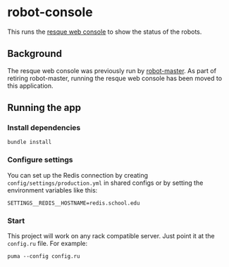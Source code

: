 # robot-console

This runs the [resque web console](https://github.com/resque/resque#the-front-end) to show the status of the robots.

## Background
The resque web console was previously run by [robot-master](https://github.com/sul-dlss/robot-master). As part of retiring robot-master, running the resque web console has been moved to this application.

## Running the app

### Install dependencies
```
bundle install
```

### Configure settings

You can set up the Redis connection by creating `config/settings/production.yml`
in shared configs or by setting the environment variables like this:
```
SETTINGS__REDIS__HOSTNAME=redis.school.edu
```

### Start
This project will work on any rack compatible server. Just point it at the
`config.ru` file. For example:
```
puma --config config.ru
```
